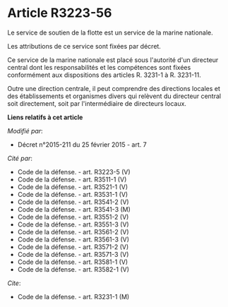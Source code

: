 # Article R3223-56

Le service de soutien de la flotte est un service de la marine nationale. 

Les attributions de ce service sont fixées par décret. 

Ce service de la marine nationale est placé sous l'autorité d'un directeur central dont les responsabilités et les
compétences sont fixées conformément aux dispositions des articles R. 3231-1 à R. 3231-11. 

Outre une direction centrale, il peut comprendre des directions locales et des établissements et organismes divers qui
relèvent du directeur central soit directement, soit par l'intermédiaire de directeurs locaux.

**Liens relatifs à cet article**

_Modifié par_:

  - Décret n°2015-211 du 25 février 2015 - art. 7

_Cité par_:

  - Code de la défense. - art. R3223-5 (V)
  - Code de la défense. - art. R3511-1 (V)
  - Code de la défense. - art. R3521-1 (V)
  - Code de la défense. - art. R3531-1 (V)
  - Code de la défense. - art. R3541-2 (V)
  - Code de la défense. - art. R3541-3 (M)
  - Code de la défense. - art. R3551-2 (V)
  - Code de la défense. - art. R3551-3 (V)
  - Code de la défense. - art. R3561-2 (V)
  - Code de la défense. - art. R3561-3 (V)
  - Code de la défense. - art. R3571-2 (V)
  - Code de la défense. - art. R3571-3 (V)
  - Code de la défense. - art. R3581-1 (V)
  - Code de la défense. - art. R3582-1 (V)

_Cite_:

  - Code de la défense. - art. R3231-1 (M)

